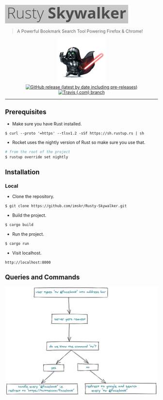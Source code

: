![rusty-skywalker](./static/images/brand.png)

> A Powerful Bookmark Search Tool Powering Firefox & Chrome!

<p align="center">
    <img src="static/images/skywalker.png" height="150"><br>
    <a href="https://github.com/imskr/Rusty-Skywalker/releases"><img alt="GitHub release (latest by date including pre-releases)" src="https://img.shields.io/github/v/release/imskr/Rusty-Skywalker?include_prereleases&style=flat-square"></a>
    <a href="https://travis-ci.com/github/imskr/Rusty-Skywalker"><img alt="Travis (.com) branch" src="https://img.shields.io/travis/com/imskr/Rusty-Skywalker/master?style=flat-square"></a>
</p>
<hr noshade>

## Prerequisites

* Make sure you have Rust installed. 

```shell
$ curl --proto '=https' --tlsv1.2 -sSf https://sh.rustup.rs | sh
```
* Rocket uses the nightly version of Rust so make sure you use that.

```sh
# from the root of the project
$ rustup override set nightly
```

## Installation

### Local
* Clone the repository.
```sh
$ git clone https://github.com/imskr/Rusty-Skywalker.git
```

* Build the project.
```sh
$ cargo build
```

* Run the project.
```sh
$ cargo run
```

* Visit localhost.
```
http://localhost:8000
```

## Queries and Commands

<p align="center">
    <img src="static/images/cmd.png">
</p>
